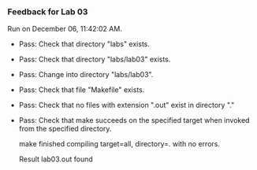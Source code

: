 ### Feedback for Lab 03

Run on December 06, 11:42:02 AM.

+ Pass: Check that directory "labs" exists.

+ Pass: Check that directory "labs/lab03" exists.

+ Pass: Change into directory "labs/lab03".

+ Pass: Check that file "Makefile" exists.

+ Pass: Check that no files with extension ".out" exist in directory "."

+ Pass: Check that make succeeds on the specified target when invoked from the specified directory.

    make finished compiling target=all, directory=. with no errors.



    Result lab03.out found

